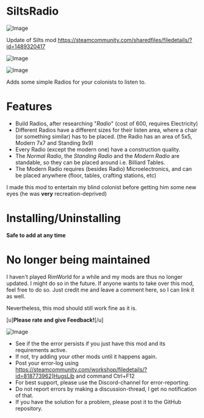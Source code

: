 # SiltsRadio

![Image](https://i.imgur.com/buuPQel.png)

Update of Silts mod
https://steamcommunity.com/sharedfiles/filedetails/?id=1489320417

![Image](https://i.imgur.com/pufA0kM.png)

	
![Image](https://i.imgur.com/Z4GOv8H.png)

Adds some simple Radios for your colonists to listen to. 

# Features

- Build Radios, after researching "*Radio*" (cost of 600, requires Electricity)
- Different Radios have a different sizes for their listen area, where a chair (or something similar) has to be placed. (the Radio has an area of 5x5, Modern 7x7 and Standing 9x9)
- Every Radio (except the modern one) have a construction quality.
- The *Normal Radio*, the *Standing Radio* and the *Modern Radio* are standable, so they can be placed around i.e. Billiard Tables.
- The Modern Radio requires (besides Radio) Microelectronics, and can be placed anywhere (floor, tables, crafting stations, etc)

I made this mod to entertain my blind colonist before getting him some new eyes (he was **very** recreation-deprived)

# Installing/Uninstalling

**Safe to add at any time**

# No longer being maintained

I haven't played RimWorld for a while and my mods are thus no longer updated. I might do so in the future.
If anyone wants to take over this mod, feel free to do so. Just credit me and leave a comment here, so I can link it as well.

Nevertheless, this mod should still work fine as it is.

[u]**Please rate and give Feedback!**[/u]

![Image](https://i.imgur.com/PwoNOj4.png)



-  See if the the error persists if you just have this mod and its requirements active.
-  If not, try adding your other mods until it happens again.
-  Post your error-log using https://steamcommunity.com/workshop/filedetails/?id=818773962]HugsLib and command Ctrl+F12
-  For best support, please use the Discord-channel for error-reporting.
-  Do not report errors by making a discussion-thread, I get no notification of that.
-  If you have the solution for a problem, please post it to the GitHub repository.




